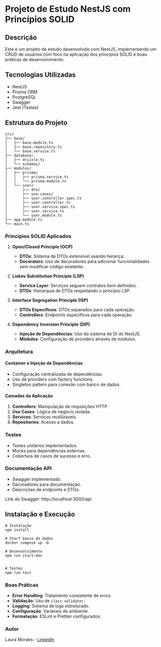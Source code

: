 # Projeto de Estudo NestJS com Princípios SOLID

## Descrição
Este é um projeto de estudo desenvolvido com NestJS, implementando um CRUD de usuários com foco na aplicação dos princípios SOLID e boas práticas de desenvolvimento.

## Tecnologias Utilizadas
- NestJS
- Prisma ORM
- PostgreSQL
- Swagger
- Jest (Testes)

## Estrutura do Projeto
```plaintext
src/
├── base/
│   ├── base.module.ts
│   ├── base.repository.ts
│   └── base.service.ts
├── database/
│   ├── drizzle.ts
│   └── schemas/
├── modules/
│   ├── prisma/
│   │   ├── prisma.service.ts
│   │   └── prisma.module.ts
│   └── user/
│       ├── dto/
│       ├── use-cases/
│       ├── user.controller.spec.ts
│       ├── user.controller.ts
│       ├── user.service.spec.ts
│       ├── user.service.ts
│       └── user.module.ts
├── app.module.ts
└── main.ts
```

### Princípios SOLID Aplicados
  
1. **Open/Closed Principle (OCP)**
   - **DTOs**: Sistema de DTOs extensível usando herança.
   - **Decorators**: Uso de decoradores para adicionar funcionalidades sem modificar código existente.

2. **Liskov Substitution Principle (LSP)**
   - **Service Layer**: Serviços seguem contratos bem definidos.
   - **DTOs**: Hierarquia de DTOs respeitando o princípio LSP.

3. **Interface Segregation Principle (ISP)**
   - **DTOs Específicos**: DTOs separados para cada operação.
   - **Controllers**: Endpoints específicos para cada operação.

4. **Dependency Inversion Principle (DIP)**
   - **Injeção de Dependências**: Uso do sistema de DI do NestJS.
   - **Módulos**: Configuração de providers através de módulos.

### Arquitetura

#### Container e Injeção de Dependências
- Configuração centralizada de dependências.
- Uso de providers com factory functions.
- Singleton pattern para conexão com banco de dados.

#### Camadas da Aplicação
1. **Controllers**: Manipulação de requisições HTTP.
2. **Use Cases**: Lógica de negócio isolada.
3. **Services**: Serviços reutilizáveis.
4. **Repositories**: Acesso a dados.

### Testes
- Testes unitários implementados.
- Mocks para dependências externas.
- Cobertura de casos de sucesso e erro.

### Documentação API
- Swagger implementado.
- Decoradores para documentação.
- Descrições de endpoints e DTOs.

Link do Swagger: http://localhost:3000/api

## Instalação e Execução
```plaintext
# Instalação
npm install

# Start banco de dados
docker compose up -D

# Desenvolvimento
npm run start:dev


# Testes
npm run test
```
### Boas Práticas
- **Error Handling**: Tratamento consistente de erros.
- **Validação**: Uso de `class-validator`.
- **Logging**: Sistema de logs estruturado.
- **Configuração**: Variáveis de ambiente.
- **Formatação**: ESLint e Prettier configurados.

### Autor
Laura Moraes - <a href="https://www.linkedin.com/in/laura-moraes-20912114b/">LinkedIn</a>
